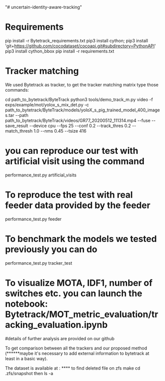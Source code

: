 "# uncertain-identity-aware-tracking" 


# Requirements
pip install -r Bytetrack_requirements.txt
pip3 install cython; pip3 install 'git+https://github.com/cocodataset/cocoapi.git#subdirectory=PythonAPI'
pip3 install cython_bbox
pip install -r requirements.txt

# Tracker matching 
We used Bytetrack as tracker, to get the tracker matching matrix 
type those commands:

cd path_to_bytetrack/ByteTrack
python3 tools/demo_track_m.py video -f exps/example/mot/yolox_s_mix_det.py -c path_to_bytetrack/ByteTrack/models/yoloX_s_pig_trained_model_400_images.tar --path path_to_bytetrack/ByteTrack/videos/GR77_20200512_111314.mp4  --fuse --save_result --device cpu --fps 25 --conf 0.2 --track_thres 0.2  --match_thresh 1.0 --nms 0.45 --tsize 416 

# you can reproduce our test with artificial visit using the command 
performance_test.py artificial_visits

# To reproduce the test with real feeder data provided by the feeder 
performance_test.py feeder

# To benchmark the models we tested previously you can do 
performance_test.py tracker_test

# To visualize MOTA, IDF1, number of switches etc. you can launch the notebook: Bytetrack/MOT_metric_evaluation/tracking_evaluation.ipynb

#details of further analysis are provided on our github 



To get comparison between all the trackers and our proposed method (******maybe it's necessary to add external information to bytetrack at least in a basic way). 



The dataset is available at : **** 
to find deleted file on zfs make cd .zfs/snapshot then ls -a 







